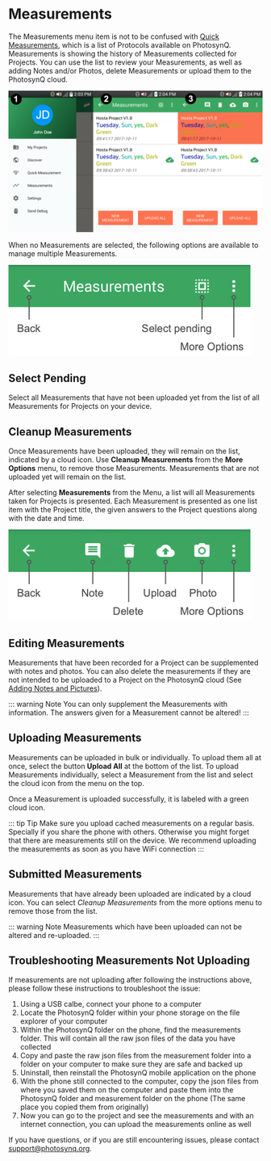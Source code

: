 # Measurements

The Measurements menu item is not to be confused with [Quick Measurements](./quick-measurements.md), which is a list of Protocols available on PhotosynQ. Measurements is showing the history of Measurements collected for Projects. You can use the list to review your Measurements, as well as adding Notes and/or Photos, delete Measurements or upload them to the PhotosynQ cloud.

![1. Select Measurements from the Menu. 2. Check the history of Measurements. 3. Select/Edit a single Measurement and upload them.](./images/android-measurements.png)

When no Measurements are selected, the following options are available to manage multiple Measurements.

![Menu if no Measurements are selected](./images/android-measurements-menu.png)

## Select Pending

Select all Measurements that have not been uploaded yet from the list of all Measurements for Projects on your device.

## Cleanup Measurements

Once Measurements have been uploaded, they will remain on the list, indicated by a cloud icon. Use **Cleanup Measurements** from the **More Options** menu, to remove those Measurements. Measurements that are not uploaded yet will remain on the list.

After selecting **Measurements** from the Menu, a list will all Measurements taken for Projects is presented. Each Measurement is presented as one list item with the Project title, the given answers to the Project questions along with the date and time.

![Available options for a selected Measurement](./images/android-measurements-menu-selected.png)

## Editing Measurements

Measurements that have been recorded for a Project can be supplemented with notes and photos. You can also delete the measurements if they are not intended to be uploaded to a Project on the PhotosynQ cloud (See [Adding Notes and Pictures](./adding-notes-and-pictures.md)).

::: warning Note
You can only supplement the Measurements with information. The answers given for a Measurement cannot be altered!
:::

## Uploading Measurements

Measurements can be uploaded in bulk or individually. To upload them all at once, select the button **Upload All** at the bottom of the list. To upload Measurements individually, select a Measurement from the list and select the <i class="fa fa-cloud-upload" aria-hidden="true"></i> cloud icon from the menu on the top.

Once a Measurement is uploaded successfully, it is labeled with a green cloud icon.

::: tip Tip
Make sure you upload cached measurements on a regular basis. Specially if you share the phone with others. Otherwise you might forget that there are measurements still on the device. We recommend uploading the measurements as soon as you have WiFi connection
:::

## Submitted Measurements

Measurements that have already been uploaded are indicated by a cloud icon. You can select *Cleanup Measurements* from the <i class="fa fa-ellipsis-v" aria-hidden="true"></i> more options menu to remove those from the list.

::: warning Note
Measurements which have been uploaded can not be altered and re-uploaded.
:::

## Troubleshooting Measurements Not Uploading

If measurements are not uploading after following the instructions above, please follow these instructions to troubleshoot the issue:

1. Using a USB calbe, connect your phone to a computer
2. Locate the PhotosynQ folder within your phone storage on the file explorer of your computer
3. Within the PhotosynQ folder on the phone, find the measurements folder. This will contain all the raw json files of the data you have collected
4. Copy and paste the raw json files from the measurement folder into a folder on your computer to make sure they are safe and backed up
5. Uninstall, then reinstall the PhotosynQ mobile application on the phone
6. With the phone still connected to the computer, copy the json files from where you saved them on the computer and paste them into the PhotosynQ folder and measurement folder on the phone (The same place you copied them from originally)
7. Now you can go to the project and see the measurements and with an internet connection, you can upload the measurements online as well

If you have questions, or if you are still encountering issues, please contact support@photosynq.org.
